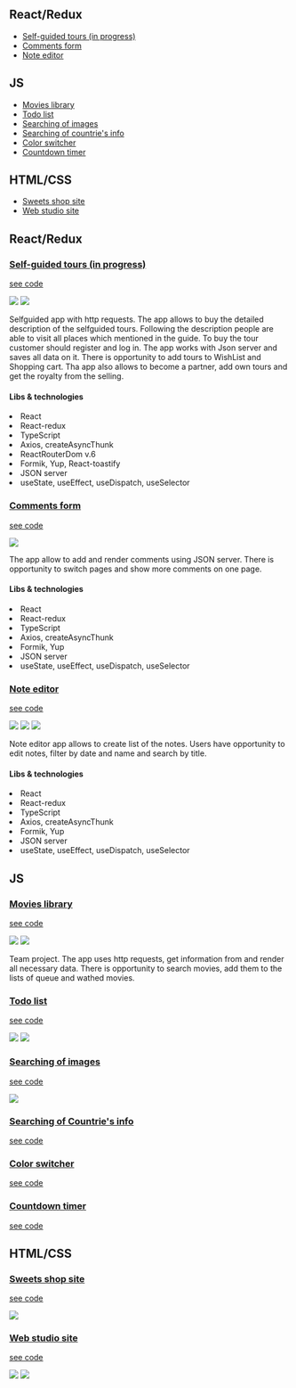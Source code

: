 
<h2>React/Redux</h2>
<ul>
    <li><a href="https://github.com/NovichenkoYura/MyPortfolio/blob/main/SelfGuidedToursVideo.md">Self-guided tours (in progress)</a></li>
    <li><a href="https://www.youtube.com/watch?v=-DaRnFj7qEA">Comments form</a></li>
    <li><a href="https://www.youtube.com/watch?v=xtuxj5Lr7D8">Note editor</a></li>
</ul>


<h2>JS</h2>
<ul>
    <li><a href="https://lena-stukalo.github.io/command-project-js/">Movies library</a></li>
    <li><a href="https://youtu.be/pXSwUeMzJFY">Todo list</a></li>
    <li><a href="https://novichenkoyura.github.io/goit-js-hw-11/">Searching of images</a></li>
    <li><a href="https://novichenkoyura.github.io/goit-js-hw-10/">Searching of countrie's info</a></li>
    <li><a href="https://novichenkoyura.github.io/goit-js-hw-09/01-color-switcher.html">Color switcher</a></li>
    <li><a href="https://novichenkoyura.github.io/goit-js-hw-09/02-timer.html">Countdown timer</a></li>
  
    
</ul>

<h2>HTML/CSS</h2>
<ul>
    <li><a href="https://lebraise.github.io/project-1-homemade-icescream/">Sweets shop site</a></li>
    <li><a href="https://novichenkoyura.github.io/goit-markup-hw-08/">Web studio site</a></li>    
</ul>

<p> 





</p>
<p> </p>
<p> </p>
<p> </p>
<p> </p>
<p> </p>

<h2>React/Redux</h2>

<h3><a href="https://github.com/NovichenkoYura/MyPortfolio/blob/main/SelfGuidedToursVideo.md">Self-guided tours (in progress)</a></h3>
<p><a href="https://github.com/NovichenkoYura/self-guided-tours/tree/dev/my-apps">see code</a></p>
<img src="https://github.com/NovichenkoYura/MyPortfolio/blob/main/Imgs/Selfguidedtours_1.jpg">
<img src="https://github.com/NovichenkoYura/MyPortfolio/blob/main/Imgs/Selfguidedtours_2.jpg">


<p> Selfguided app with http requests. The app allows to buy the detailed description of the selfguided tours. Following the description people are able to visit all places which mentioned in the guide. To buy the tour customer should register and log in. The app works with Json server and saves all data on it. There is opportunity to add tours to WishList and Shopping cart. Tha app also allows to become a partner, add own tours and get the royalty from the selling.
</p>

<h4>Libs & technologies</h4>
<ul></ul>
<li>React</li>
<li>React-redux</li>
<li>TypeScript</li>
<li>Axios, createAsyncThunk</li>
<li>ReactRouterDom v.6</li>
<li>Formik, Yup, React-toastify</li>
<li>JSON server</li>
<li>useState, useEffect, useDispatch, useSelector</li>

<h3><a href="https://www.youtube.com/watch?v=-DaRnFj7qEA">Comments form</a></h3>
<p><a href="https://github.com/NovichenkoYura/comments-form/tree/dev">see code</a></p>
<img src="https://github.com/NovichenkoYura/MyPortfolio/blob/main/Imgs/Comments_1.jpg">

<p> The app allow to add and render comments using JSON server. There is opportunity to switch pages and show more comments on one page.
</p>

<h4>Libs & technologies</h4>
<ul></ul>
<li>React</li>
<li>React-redux</li>
<li>TypeScript</li>
<li>Axios, createAsyncThunk</li>
<li>Formik, Yup</li>
<li>JSON server</li>
<li>useState, useEffect, useDispatch, useSelector</li>


<h3><a href="https://www.youtube.com/watch?v=xtuxj5Lr7D8">Note editor</a></h3>
<p><a href="https://github.com/NovichenkoYura/noteeditor-redux-/tree/dev">see code</a></p>
<img src="https://github.com/NovichenkoYura/MyPortfolio/blob/main/Imgs/Noteeditor_1.jpg">
<img src="https://github.com/NovichenkoYura/MyPortfolio/blob/main/Imgs/Noteeditor_2.jpg">
<img src="https://github.com/NovichenkoYura/MyPortfolio/blob/main/Imgs/Noteeditor_3.jpg">




<p> Note editor app allows to create list of the notes. Users have opportunity to edit notes, filter by date and name and search by title. 
</p>

<h4>Libs & technologies</h4>
<ul></ul>
<li>React</li>
<li>React-redux</li>
<li>TypeScript</li>
<li>Axios, createAsyncThunk</li>
<li>Formik, Yup</li>
<li>JSON server</li>
<li>useState, useEffect, useDispatch, useSelector</li>


<h2>JS</h2>

<h3><a href="https://lena-stukalo.github.io/command-project-js/">Movies library</a></h3>
<p><a href="https://github.com/Lena-Stukalo/command-project-js">see code</a></p>
<img src="https://github.com/NovichenkoYura/MyPortfolio/blob/main/Imgs/Filmoteka_1.jpg">
<img src="https://github.com/NovichenkoYura/MyPortfolio/blob/main/Imgs/Filmoteka_2.jpg">
<p> Team project. The app uses http requests, get information from and render all necessary data. There is opportunity to search movies, add them to the lists of queue and wathed movies.
</p>

<h3><a href="https://youtu.be/pXSwUeMzJFY">Todo list</a></h3>
<p><a href="https://github.com/NovichenkoYura/todoReact/tree/main/todoreact">see code</a></p>
<img src="https://github.com/NovichenkoYura/MyPortfolio/blob/main/Imgs/Todo_1.jpg">
<img src="https://github.com/NovichenkoYura/MyPortfolio/blob/main/Imgs/Todo_2.jpg">

<h3><a href="https://novichenkoyura.github.io/goit-js-hw-11/">Searching of images</a></h3>
<p><a href="https://github.com/NovichenkoYura/goit-js-hw-11">see code</a></p>
<img src="https://github.com/NovichenkoYura/MyPortfolio/blob/main/Imgs/SearchImages.jpg">

<h3><a href="https://novichenkoyura.github.io/goit-js-hw-10/">Searching of Countrie's info</a></h3>
<p><a href="https://github.com/NovichenkoYura/goit-js-hw-10">see code</a></p>

<h3><a href="https://novichenkoyura.github.io/goit-js-hw-09/01-color-switcher.html">Color switcher</a></h3>
<p><a href="https://github.com/NovichenkoYura/goit-js-hw-09/tree/main/src">see code</a></p>

<h3><a href="https://novichenkoyura.github.io/goit-js-hw-09/02-timer.html">Countdown timer</a></h3>
<p><a href="https://github.com/NovichenkoYura/goit-js-hw-09/tree/main/src">see code</a></p>


<h2>HTML/CSS</h2>

<h3><a href="https://lebraise.github.io/project-1-homemade-icescream/">Sweets shop site</a></h3>
<p><a href="https://github.com/Lebraise/project-1-homemade-icescream">see code</a></p>
<img src="https://github.com/NovichenkoYura/MyPortfolio/blob/main/Imgs/SweetShopsSite_1.jpg">


<h3><a href="https://novichenkoyura.github.io/goit-markup-hw-08/">Web studio site</a></h3>
<p><a href="https://github.com/NovichenkoYura/goit-markup-hw-08">see code</a></p>
<img src="https://github.com/NovichenkoYura/MyPortfolio/blob/main/Imgs/WebStudio_1.jpg">
<img src="https://github.com/NovichenkoYura/MyPortfolio/blob/main/Imgs/WebStudio_2.jpg">







